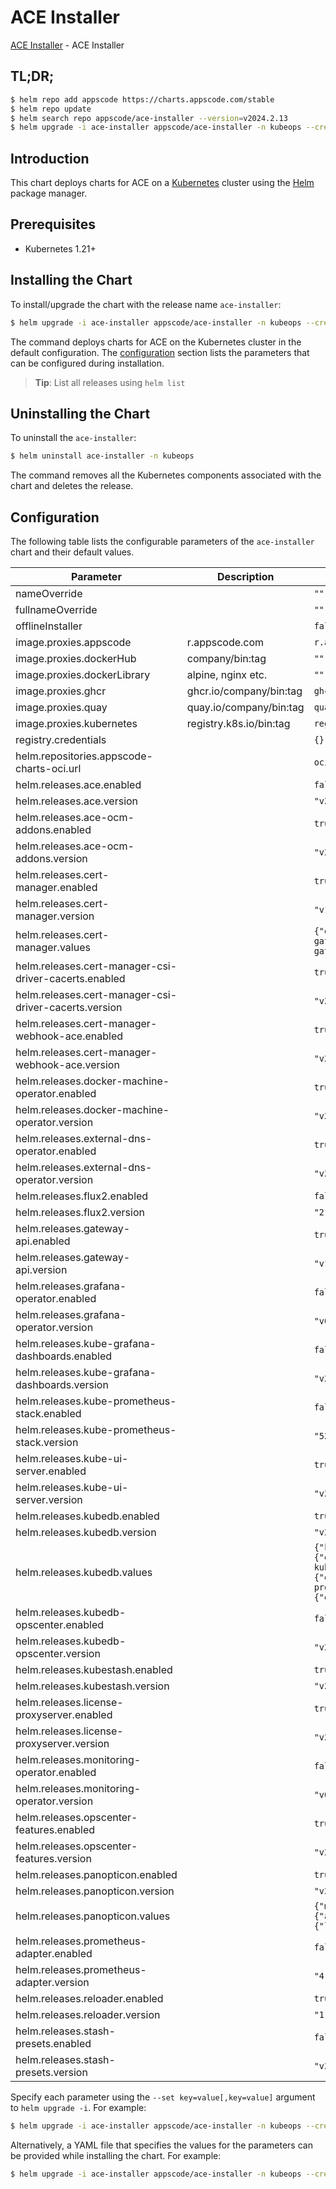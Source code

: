 # ACE Installer

[ACE Installer](https://github.com/bytebuilders/installer) - ACE Installer

## TL;DR;

```bash
$ helm repo add appscode https://charts.appscode.com/stable
$ helm repo update
$ helm search repo appscode/ace-installer --version=v2024.2.13
$ helm upgrade -i ace-installer appscode/ace-installer -n kubeops --create-namespace --version=v2024.2.13
```

## Introduction

This chart deploys charts for ACE on a [Kubernetes](http://kubernetes.io) cluster using the [Helm](https://helm.sh) package manager.

## Prerequisites

- Kubernetes 1.21+

## Installing the Chart

To install/upgrade the chart with the release name `ace-installer`:

```bash
$ helm upgrade -i ace-installer appscode/ace-installer -n kubeops --create-namespace --version=v2024.2.13
```

The command deploys charts for ACE on the Kubernetes cluster in the default configuration. The [configuration](#configuration) section lists the parameters that can be configured during installation.

> **Tip**: List all releases using `helm list`

## Uninstalling the Chart

To uninstall the `ace-installer`:

```bash
$ helm uninstall ace-installer -n kubeops
```

The command removes all the Kubernetes components associated with the chart and deletes the release.

## Configuration

The following table lists the configurable parameters of the `ace-installer` chart and their default values.

|                       Parameter                       |       Description       |                                                                                                                                                                           Default                                                                                                                                                                            |
|-------------------------------------------------------|-------------------------|--------------------------------------------------------------------------------------------------------------------------------------------------------------------------------------------------------------------------------------------------------------------------------------------------------------------------------------------------------------|
| nameOverride                                          |                         | <code>""</code>                                                                                                                                                                                                                                                                                                                                              |
| fullnameOverride                                      |                         | <code>""</code>                                                                                                                                                                                                                                                                                                                                              |
| offlineInstaller                                      |                         | <code>false</code>                                                                                                                                                                                                                                                                                                                                           |
| image.proxies.appscode                                | r.appscode.com          | <code>r.appscode.com</code>                                                                                                                                                                                                                                                                                                                                  |
| image.proxies.dockerHub                               | company/bin:tag         | <code>""</code>                                                                                                                                                                                                                                                                                                                                              |
| image.proxies.dockerLibrary                           | alpine, nginx etc.      | <code>""</code>                                                                                                                                                                                                                                                                                                                                              |
| image.proxies.ghcr                                    | ghcr.io/company/bin:tag | <code>ghcr.io</code>                                                                                                                                                                                                                                                                                                                                         |
| image.proxies.quay                                    | quay.io/company/bin:tag | <code>quay.io</code>                                                                                                                                                                                                                                                                                                                                         |
| image.proxies.kubernetes                              | registry.k8s.io/bin:tag | <code>registry.k8s.io</code>                                                                                                                                                                                                                                                                                                                                 |
| registry.credentials                                  |                         | <code>{}</code>                                                                                                                                                                                                                                                                                                                                              |
| helm.repositories.appscode-charts-oci.url             |                         | <code>oci://ghcr.io/appscode-charts</code>                                                                                                                                                                                                                                                                                                                   |
| helm.releases.ace.enabled                             |                         | <code>false</code>                                                                                                                                                                                                                                                                                                                                           |
| helm.releases.ace.version                             |                         | <code>"v2024.2.13"</code>                                                                                                                                                                                                                                                                                                                                    |
| helm.releases.ace-ocm-addons.enabled                  |                         | <code>true</code>                                                                                                                                                                                                                                                                                                                                            |
| helm.releases.ace-ocm-addons.version                  |                         | <code>"v2024.2.13"</code>                                                                                                                                                                                                                                                                                                                                    |
| helm.releases.cert-manager.enabled                    |                         | <code>true</code>                                                                                                                                                                                                                                                                                                                                            |
| helm.releases.cert-manager.version                    |                         | <code>"v1.14.1"</code>                                                                                                                                                                                                                                                                                                                                       |
| helm.releases.cert-manager.values                     |                         | <code>{"extraArgs":["--feature-gates=AdditionalCertificateOutputFormats=true","--feature-gates=ExperimentalGatewayAPISupport=true"],"installCRDs":true}</code>                                                                                                                                                                                               |
| helm.releases.cert-manager-csi-driver-cacerts.enabled |                         | <code>true</code>                                                                                                                                                                                                                                                                                                                                            |
| helm.releases.cert-manager-csi-driver-cacerts.version |                         | <code>"v2023.10.1"</code>                                                                                                                                                                                                                                                                                                                                    |
| helm.releases.cert-manager-webhook-ace.enabled        |                         | <code>true</code>                                                                                                                                                                                                                                                                                                                                            |
| helm.releases.cert-manager-webhook-ace.version        |                         | <code>"v2023.11.14"</code>                                                                                                                                                                                                                                                                                                                                   |
| helm.releases.docker-machine-operator.enabled         |                         | <code>true</code>                                                                                                                                                                                                                                                                                                                                            |
| helm.releases.docker-machine-operator.version         |                         | <code>"v2023.10.18"</code>                                                                                                                                                                                                                                                                                                                                   |
| helm.releases.external-dns-operator.enabled           |                         | <code>true</code>                                                                                                                                                                                                                                                                                                                                            |
| helm.releases.external-dns-operator.version           |                         | <code>"v2023.10.1"</code>                                                                                                                                                                                                                                                                                                                                    |
| helm.releases.flux2.enabled                           |                         | <code>false</code>                                                                                                                                                                                                                                                                                                                                           |
| helm.releases.flux2.version                           |                         | <code>"2.12.2"</code>                                                                                                                                                                                                                                                                                                                                        |
| helm.releases.gateway-api.enabled                     |                         | <code>true</code>                                                                                                                                                                                                                                                                                                                                            |
| helm.releases.gateway-api.version                     |                         | <code>"v1.0.0"</code>                                                                                                                                                                                                                                                                                                                                        |
| helm.releases.grafana-operator.enabled                |                         | <code>false</code>                                                                                                                                                                                                                                                                                                                                           |
| helm.releases.grafana-operator.version                |                         | <code>"v0.0.3"</code>                                                                                                                                                                                                                                                                                                                                        |
| helm.releases.kube-grafana-dashboards.enabled         |                         | <code>false</code>                                                                                                                                                                                                                                                                                                                                           |
| helm.releases.kube-grafana-dashboards.version         |                         | <code>"v2023.10.1"</code>                                                                                                                                                                                                                                                                                                                                    |
| helm.releases.kube-prometheus-stack.enabled           |                         | <code>false</code>                                                                                                                                                                                                                                                                                                                                           |
| helm.releases.kube-prometheus-stack.version           |                         | <code>"52.1.0"</code>                                                                                                                                                                                                                                                                                                                                        |
| helm.releases.kube-ui-server.enabled                  |                         | <code>true</code>                                                                                                                                                                                                                                                                                                                                            |
| helm.releases.kube-ui-server.version                  |                         | <code>"v2023.12.20"</code>                                                                                                                                                                                                                                                                                                                                   |
| helm.releases.kubedb.enabled                          |                         | <code>true</code>                                                                                                                                                                                                                                                                                                                                            |
| helm.releases.kubedb.version                          |                         | <code>"v2024.2.14"</code>                                                                                                                                                                                                                                                                                                                                    |
| helm.releases.kubedb.values                           |                         | <code>{"kubedb-autoscaler":{"enabled":true},"kubedb-catalog":{"enabled":true},"kubedb-dashboard":{"enabled":false},"kubedb-kubestash-catalog":{"enabled":true},"kubedb-metrics":{"enabled":false},"kubedb-ops-manager":{"enabled":true},"kubedb-provisioner":{"enabled":true},"kubedb-schema-manager":{"enabled":false},"sidekick":{"enabled":false}}</code> |
| helm.releases.kubedb-opscenter.enabled                |                         | <code>false</code>                                                                                                                                                                                                                                                                                                                                           |
| helm.releases.kubedb-opscenter.version                |                         | <code>"v2024.2.14"</code>                                                                                                                                                                                                                                                                                                                                    |
| helm.releases.kubestash.enabled                       |                         | <code>true</code>                                                                                                                                                                                                                                                                                                                                            |
| helm.releases.kubestash.version                       |                         | <code>"v2024.2.22"</code>                                                                                                                                                                                                                                                                                                                                    |
| helm.releases.license-proxyserver.enabled             |                         | <code>true</code>                                                                                                                                                                                                                                                                                                                                            |
| helm.releases.license-proxyserver.version             |                         | <code>"v2024.2.25"</code>                                                                                                                                                                                                                                                                                                                                    |
| helm.releases.monitoring-operator.enabled             |                         | <code>false</code>                                                                                                                                                                                                                                                                                                                                           |
| helm.releases.monitoring-operator.version             |                         | <code>"v0.0.4"</code>                                                                                                                                                                                                                                                                                                                                        |
| helm.releases.opscenter-features.enabled              |                         | <code>true</code>                                                                                                                                                                                                                                                                                                                                            |
| helm.releases.opscenter-features.version              |                         | <code>"v2024.2.13"</code>                                                                                                                                                                                                                                                                                                                                    |
| helm.releases.panopticon.enabled                      |                         | <code>true</code>                                                                                                                                                                                                                                                                                                                                            |
| helm.releases.panopticon.version                      |                         | <code>"v2023.10.1"</code>                                                                                                                                                                                                                                                                                                                                    |
| helm.releases.panopticon.values                       |                         | <code>{"monitoring":{"agent":"prometheus.io/operator","enabled":true,"serviceMonitor":{"labels":{"release":"kube-prometheus-stack"}}}}</code>                                                                                                                                                                                                                |
| helm.releases.prometheus-adapter.enabled              |                         | <code>false</code>                                                                                                                                                                                                                                                                                                                                           |
| helm.releases.prometheus-adapter.version              |                         | <code>"4.9.0"</code>                                                                                                                                                                                                                                                                                                                                         |
| helm.releases.reloader.enabled                        |                         | <code>true</code>                                                                                                                                                                                                                                                                                                                                            |
| helm.releases.reloader.version                        |                         | <code>"1.0.50"</code>                                                                                                                                                                                                                                                                                                                                        |
| helm.releases.stash-presets.enabled                   |                         | <code>false</code>                                                                                                                                                                                                                                                                                                                                           |
| helm.releases.stash-presets.version                   |                         | <code>"v2024.2.13"</code>                                                                                                                                                                                                                                                                                                                                    |


Specify each parameter using the `--set key=value[,key=value]` argument to `helm upgrade -i`. For example:

```bash
$ helm upgrade -i ace-installer appscode/ace-installer -n kubeops --create-namespace --version=v2024.2.13 --set image.proxies.appscode=r.appscode.com
```

Alternatively, a YAML file that specifies the values for the parameters can be provided while
installing the chart. For example:

```bash
$ helm upgrade -i ace-installer appscode/ace-installer -n kubeops --create-namespace --version=v2024.2.13 --values values.yaml
```
